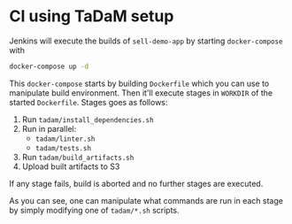 # CI using TaDaM setup

Jenkins will execute the builds of `sell-demo-app` by starting `docker-compose` with

```bash
docker-compose up -d
```

This `docker-compose` starts by building `Dockerfile` which you can use to manipulate build environment.
Then it'll execute stages in `WORKDIR` of the started `Dockerfile`. Stages goes as follows:

1. Run `tadam/install_dependencies.sh`
2. Run in parallel:
   - `tadam/linter.sh`
   - `tadam/tests.sh`
3. Run `tadam/build_artifacts.sh`
4. Upload built artifacts to S3

If any stage fails, build is aborted and no further stages are executed.

As you can see, one can manipulate what commands are run in each stage by simply modifying one of `tadam/*.sh` scripts. 